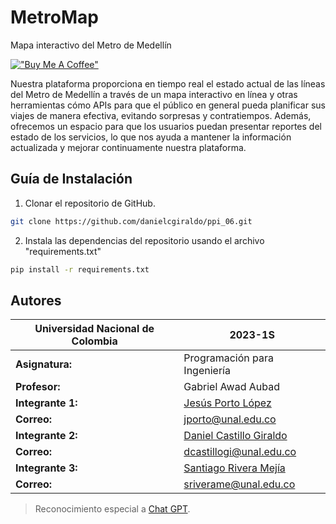 # MetroMap
Mapa interactivo del Metro de Medellín

[!["Buy Me A Coffee"](https://www.buymeacoffee.com/assets/img/custom_images/orange_img.png)](https://www.buymeacoffee.com/metromap)

Nuestra plataforma proporciona en tiempo real el estado actual de las líneas del Metro de Medellín a través de un mapa interactivo en línea y otras herramientas cómo APIs para que el público en general pueda planificar sus viajes de manera efectiva, evitando sorpresas y contratiempos. Además, ofrecemos un espacio para que los usuarios puedan presentar reportes del estado de los servicios, lo que nos ayuda a mantener la información actualizada y mejorar continuamente nuestra plataforma.

## Guía de Instalación

1. Clonar el repositorio de GitHub.
```bash
git clone https://github.com/danielcgiraldo/ppi_06.git
```
2. Instala las dependencias del repositorio usando el archivo "requirements.txt"
```bash
pip install -r requirements.txt
```

## Autores

| Universidad Nacional de Colombia | 2023-1S |
| --- | --- |
| **Asignatura:** | Programación para Ingeniería |
| **Profesor:** | Gabriel Awad Aubad |
| **Integrante 1:** | [Jesús Porto López](https://github.com/JPortoL) |
| **Correo:** | jporto@unal.edu.co |
| **Integrante 2:** | [Daniel Castillo Giraldo](https://github.com/danielcgiraldo)  |
| **Correo:** | dcastillogi@unal.edu.co |
| **Integrante 3:** | [Santiago Rivera Mejía](https://github.com/SRCrimson)  |
| **Correo:** | sriverame@unal.edu.co |

> Reconocimiento especial a [Chat GPT](https://chat.openai.com/).

